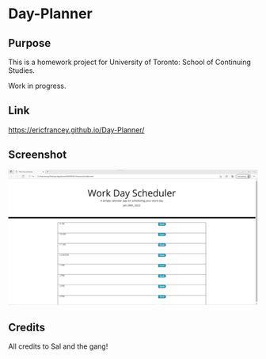 # Day-Planner

## Purpose

This is a homework project for University of Toronto: School of Continuing Studies.

Work in progress.

## Link
https://ericfrancey.github.io/Day-Planner/

## Screenshot
  ![Alt text](Assets/plannerscreen1.png?raw=true "Screenshot")

  
## Credits
All credits to Sal and the gang!
